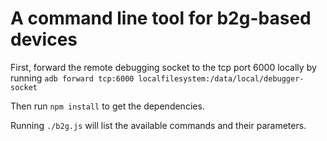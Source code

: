 # A command line tool for b2g-based devices

First, forward the remote debugging socket to the tcp port 6000
locally by running `adb forward tcp:6000 localfilesystem:/data/local/debugger-socket`

Then run `npm install` to get the dependencies.

Running `./b2g.js` will list the available commands and their parameters.